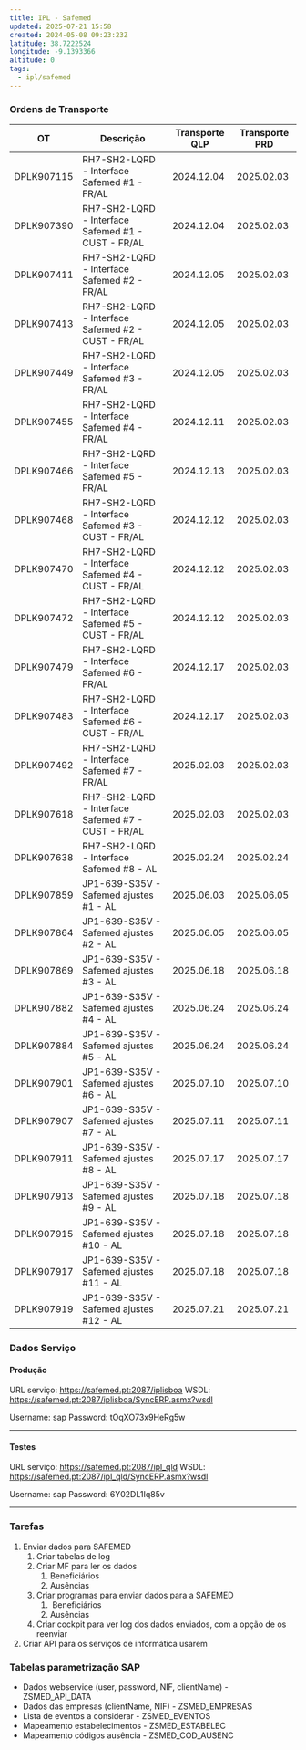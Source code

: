 ```yaml
---
title: IPL - Safemed
updated: 2025-07-21 15:58
created: 2024-05-08 09:23:23Z
latitude: 38.7222524
longitude: -9.1393366
altitude: 0
tags:
  - ipl/safemed
---
```

### Ordens de Transporte

| OT         | Descrição                                          | Transporte QLP | Transporte PRD |
| ---------- | -------------------------------------------------- | -------------- | -------------- |
| DPLK907115 | RH7-SH2-LQRD - Interface Safemed #1 - FR/AL        | 2024.12.04     | 2025.02.03     |
| DPLK907390 | RH7-SH2-LQRD - Interface Safemed #1 - CUST - FR/AL | 2024.12.04     | 2025.02.03     |
| DPLK907411 | RH7-SH2-LQRD - Interface Safemed #2 - FR/AL        | 2024.12.05     | 2025.02.03     |
| DPLK907413 | RH7-SH2-LQRD - Interface Safemed #2 - CUST - FR/AL | 2024.12.05     | 2025.02.03     |
| DPLK907449 | RH7-SH2-LQRD - Interface Safemed #3 - FR/AL        | 2024.12.05     | 2025.02.03     |
| DPLK907455 | RH7-SH2-LQRD - Interface Safemed #4 - FR/AL        | 2024.12.11     | 2025.02.03     |
| DPLK907466 | RH7-SH2-LQRD - Interface Safemed #5 - FR/AL        | 2024.12.13     | 2025.02.03     |
| DPLK907468 | RH7-SH2-LQRD - Interface Safemed #3 - CUST - FR/AL | 2024.12.12     | 2025.02.03     |
| DPLK907470 | RH7-SH2-LQRD - Interface Safemed #4 - CUST - FR/AL | 2024.12.12     | 2025.02.03     |
| DPLK907472 | RH7-SH2-LQRD - Interface Safemed #5 - CUST - FR/AL | 2024.12.12     | 2025.02.03     |
| DPLK907479 | RH7-SH2-LQRD - Interface Safemed #6 - FR/AL        | 2024.12.17     | 2025.02.03     |
| DPLK907483 | RH7-SH2-LQRD - Interface Safemed #6 - CUST - FR/AL | 2024.12.17     | 2025.02.03     |
| DPLK907492 | RH7-SH2-LQRD - Interface Safemed #7 - FR/AL        | 2025.02.03     | 2025.02.03     |
| DPLK907618 | RH7-SH2-LQRD - Interface Safemed #7 - CUST - FR/AL | 2025.02.03     | 2025.02.03     |
| DPLK907638 | RH7-SH2-LQRD - Interface Safemed #8 - AL           | 2025.02.24     | 2025.02.24     |
| DPLK907859 | JP1-639-S35V - Safemed ajustes #1 - AL             | 2025.06.03     | 2025.06.05     |
| DPLK907864 | JP1-639-S35V - Safemed ajustes #2 - AL             | 2025.06.05     | 2025.06.05     |
| DPLK907869 | JP1-639-S35V - Safemed ajustes #3 - AL             | 2025.06.18     | 2025.06.18     |
| DPLK907882 | JP1-639-S35V - Safemed ajustes #4 - AL             | 2025.06.24     | 2025.06.24     |
| DPLK907884 | JP1-639-S35V - Safemed ajustes #5 - AL             | 2025.06.24     | 2025.06.24     |
| DPLK907901 | JP1-639-S35V - Safemed ajustes #6 - AL             | 2025.07.10     | 2025.07.10     |
| DPLK907907 | JP1-639-S35V - Safemed ajustes #7 - AL             | 2025.07.11     | 2025.07.11     |
| DPLK907911 | JP1-639-S35V - Safemed ajustes #8 - AL             | 2025.07.17     | 2025.07.17     |
| DPLK907913 | JP1-639-S35V - Safemed ajustes #9 - AL             | 2025.07.18     | 2025.07.18     |
| DPLK907915 | JP1-639-S35V - Safemed ajustes #10 - AL            | 2025.07.18     | 2025.07.18     |
| DPLK907917 | JP1-639-S35V - Safemed ajustes #11 - AL            | 2025.07.18     | 2025.07.18     |
| DPLK907919 | JP1-639-S35V - Safemed ajustes #12 - AL            | 2025.07.21     | 2025.07.21     |

### Dados Serviço

#### Produção
URL serviço: https://safemed.pt:2087/iplisboa
WSDL: https://safemed.pt:2087/iplisboa/SyncERP.asmx?wsdl

Username: sap
Password: tOqXO73x9HeRg5w

---
#### Testes
URL serviço: https://safemed.pt:2087/ipl_qld
WSDL: https://safemed.pt:2087/ipl_qld/SyncERP.asmx?wsdl

Username: sap
Password: 6Y02DL1Iq85v

---
### Tarefas

1.  Enviar dados para SAFEMED
    1.  Criar tabelas de log
    2.  Criar MF para ler os dados
        1.  Beneficiários
        2.  Ausências
    3.  Criar programas para enviar dados para a SAFEMED
        1.   Beneficiários
        2.  Ausências
    4.  Criar cockpit para ver log dos dados enviados, com a opção de os reenviar
2.  Criar API para os serviços de informática usarem


### Tabelas parametrização SAP

- Dados webservice (user, password, NIF, clientName) - ZSMED_API_DATA
- Dados das empresas (clientName, NIF) - ZSMED_EMPRESAS
- Lista de eventos a considerar - ZSMED_EVENTOS
- Mapeamento estabelecimentos - ZSMED_ESTABELEC
- Mapeamento códigos ausência - ZSMED_COD_AUSENC
